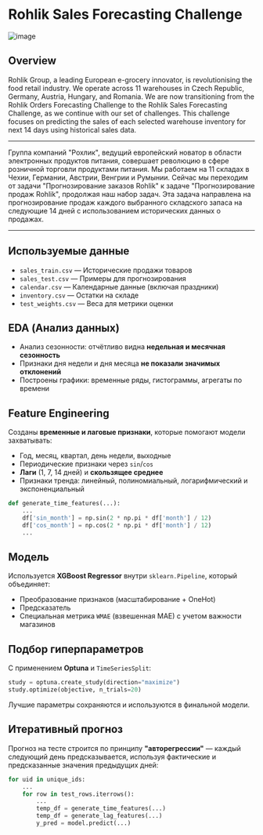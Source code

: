 # Rohlik Sales Forecasting Challenge
![image](https://github.com/user-attachments/assets/021d82d3-96c1-4f07-9802-17e96d7d4d92)

## Overview

Rohlik Group, a leading European e-grocery innovator, is revolutionising the food retail industry. We operate across 11 warehouses in Czech Republic, Germany, Austria, Hungary, and Romania.
We are now transitioning from the Rohlik Orders Forecasting Challenge to the Rohlik Sales Forecasting Challenge, as we continue with our set of challenges. This challenge focuses on predicting the sales of each selected warehouse inventory for next 14 days using historical sales data.

___

Группа компаний "Рохлик", ведущий европейский новатор в области электронных продуктов питания, совершает революцию в сфере розничной торговли продуктами питания. Мы работаем на 11 складах в Чехии, Германии, Австрии, Венгрии и Румынии.
Сейчас мы переходим от задачи "Прогнозирование заказов Rohlik" к задаче "Прогнозирование продаж Rohlik", продолжая наш набор задач. Эта задача направлена на прогнозирование продаж каждого выбранного складского запаса на следующие 14 дней с использованием исторических данных о продажах.

___

## Используемые данные

- `sales_train.csv` — Исторические продажи товаров
- `sales_test.csv` — Примеры для прогнозирования
- `calendar.csv` — Календарные данные (включая праздники)
- `inventory.csv` — Остатки на складе
- `test_weights.csv` — Веса для метрики оценки

## EDA (Анализ данных)

- Анализ сезонности: отчётливо видна **недельная и месячная сезонность**
- Признаки дня недели и дня месяца **не показали значимых отклонений**
- Построены графики: временные ряды, гистограммы, агрегаты по времени

## Feature Engineering

Созданы **временные и лаговые признаки**, которые помогают модели захватывать:
- Год, месяц, квартал, день недели, выходные
- Периодические признаки через `sin`/`cos`
- **Лаги** (1, 7, 14 дней) и **скользящее среднее**
- Признаки тренда: линейный, полиномиальный, логарифмический и экспоненциальный

```python
def generate_time_features(...):
    ...
    df['sin_month'] = np.sin(2 * np.pi * df['month'] / 12)
    df['cos_month'] = np.cos(2 * np.pi * df['month'] / 12)
    ...
```

## Модель

Используется **XGBoost Regressor** внутри `sklearn.Pipeline`, который объединяет:
- Преобразование признаков (масштабирование + OneHot)
- Предсказатель
- Специальная метрика `WMAE` (взвешенная MAE) с учетом важности магазинов

## Подбор гиперпараметров

С применением **Optuna** и `TimeSeriesSplit`:

```python
study = optuna.create_study(direction="maximize")
study.optimize(objective, n_trials=20)
```

Лучшие параметры сохраняются и используются в финальной модели.

## Итеративный прогноз

Прогноз на тесте строится по принципу **"авторегрессии"** — каждый следующий день предсказывается, используя фактические и предсказанные значения предыдущих дней:

```python
for uid in unique_ids:
    ...
    for row in test_rows.iterrows():
        ...
        temp_df = generate_time_features(...)
        temp_df = generate_lag_features(...)
        y_pred = model.predict(...)
```
